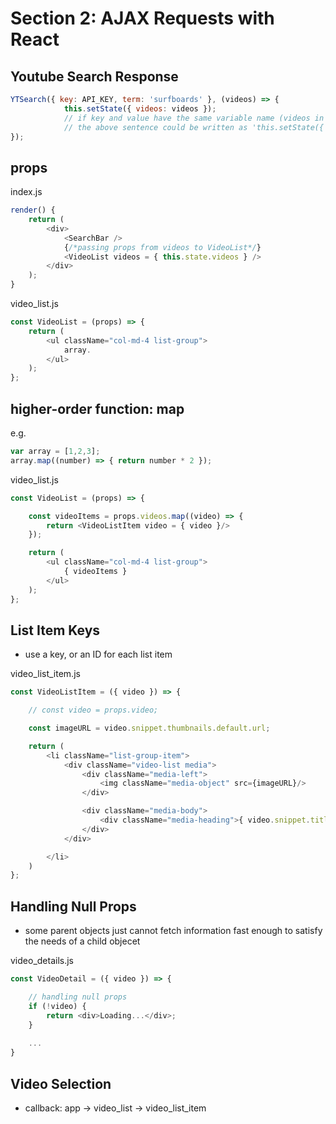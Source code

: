# Section 2: AJAX Requests with React

## Youtube Search Response

```JavaScript
YTSearch({ key: API_KEY, term: 'surfboards' }, (videos) => {
            this.setState({ videos: videos });
            // if key and value have the same variable name (videos in this case)
            // the above sentence could be written as 'this.setState({ videos });'
});
```

## props

index.js

```JavaScript
render() {
    return (
        <div>
            <SearchBar />
            {/*passing props from videos to VideoList*/}
            <VideoList videos = { this.state.videos } />
        </div>
    );
}
```

video_list.js

```JavaScript
const VideoList = (props) => {
    return (
        <ul className="col-md-4 list-group">
            array.
        </ul>
    );
};
```

## higher-order function: map

e.g.

```JavaScript
var array = [1,2,3];
array.map((number) => { return number * 2 });
```

video_list.js

```JavaScript
const VideoList = (props) => {

    const videoItems = props.videos.map((video) => {
        return <VideoListItem video = { video }/>
    });

    return (
        <ul className="col-md-4 list-group">
            { videoItems }
        </ul>
    );
};
```

## List Item Keys
* use a key, or an ID for each list item

video_list_item.js

```JavaScript
const VideoListItem = ({ video }) => {

    // const video = props.video;

    const imageURL = video.snippet.thumbnails.default.url;

    return (
        <li className="list-group-item">
            <div className="video-list media">
                <div className="media-left">
                    <img className="media-object" src={imageURL}/>
                </div>

                <div className="media-body">
                    <div className="media-heading">{ video.snippet.title }</div>
                </div>
            </div>

        </li>
    )
};
```

## Handling Null Props
* some parent objects just cannot fetch information fast enough to satisfy the needs of a child objecet

video_details.js

```JavaScript
const VideoDetail = ({ video }) => {

    // handling null props
    if (!video) {
        return <div>Loading...</div>;
    }
    
    ...
}
```

## Video Selection
* callback: app -> video_list -> video_list_item


